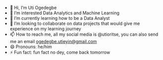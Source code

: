 - 👋 Hi, I’m Uti Ogedegbe
- 👀 I’m interested Data Analytics and Machine Learning
- 🌱 I’m currently learning how to be a Data Analyst
- 💞️ I’m looking to collaborate on data projects that would give me experience on my learning journey
- 📫 How to reach me, all my social media is @utioritse, you can also send me an email ogedegbe.utieyin@gmail.com
- 😄 Pronouns: he/him
- ⚡ Fun fact: fun fact no dey, come back tomorrow

<!---
utioritse/utioritse is a ✨ special ✨ repository because its `README.md` (this file) appears on your GitHub profile.
You can click the Preview link to take a look at your changes.
--->
